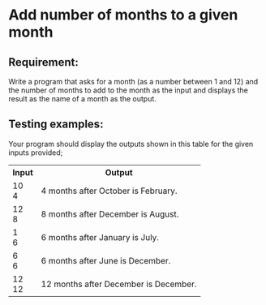 # Add number of months to a given month

## Requirement:

Write a program that asks for a month (as a number between 1 and 12) and the number of months to add to the month as the input and displays the result as the name of a month as the output.

## Testing examples:

Your program should display the outputs shown in this table for the given inputs provided;

<table>
  <tr>
    <th>Input</th>
    <th>Output</th>
  </tr>
  <tr>
    <td>10<br>4</td>
    <td>4 months after October is February.</td>
  </tr>
  <tr>
    <td>12<br>8</td>
    <td>8 months after December is August.</td>
  </tr>
  <tr>
    <td>1<br>6</td>
    <td>6 months after January is July.</td>
  </tr>
  <tr>
    <td>6<br>6</td>
    <td>6 months after June is December.</td>
  </tr>
  <tr>
    <td>12<br>12</td>
    <td>12 months after December is December.</td>
  </tr>
</table>
